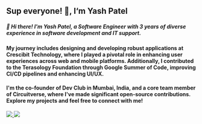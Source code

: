 
## Sup everyone! 👋, I‘m Yash Patel

##### 👋 Hi there! I'm Yash Patel, a Software Engineer with 3 years of diverse experience in software development and IT support. 

#### My journey includes designing and developing robust applications at Crescibit Technology, where I played a pivotal role in enhancing user experiences across web and mobile platforms. Additionally, I contributed to the Terasology Foundation through Google Summer of Code, improving CI/CD pipelines and enhancing UI/UX. 

#### I'm the co-founder of Dev Club in Mumbai, India, and a core team member of Circuitverse, where I've made significant open-source contributions. Explore my projects and feel free to connect with me!

<a target="_blank" href="https://www.linkedin.com/in/yash-patel-22546a191">
    <img src="https://img.shields.io/badge/linkedin-%230077B5.svg?&style=for-the-badge&logo=linkedin&logoColor=white" />
</a>
<a target="_blank" href="mailto:yashp2928@gmail.com">
    <img src="https://img.shields.io/badge/Email-%23C14438.svg?&style=for-the-badge&logo=gmail&logoColor=white" />
</a>

